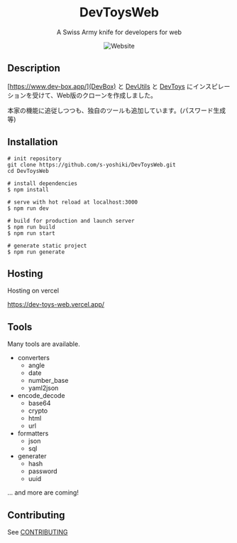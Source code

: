 <h1 align="center">
  DevToysWeb
</h1>
<p align="center">
  A Swiss Army knife for developers for web
</p>
<p align="center">
  <a style="text-decoration:none" href="https://dev-toys-web.vercel.app/" target="_blank">
    <img src="https://img.shields.io/badge/Website-DevToysWeb-blue" alt="Website" />
  </a>
</p>

## Description

[https://www.dev-box.app/](DevBox) と [DevUtils](https://devutils.app/) と [DevToys](https://github.com/veler/DevToys) にインスピレーションを受けて、Web版のクローンを作成しました。

本家の機能に追従しつつも、独自のツールも追加しています。(パスワード生成等)

## Installation

```
# init repository
git clone https://github.com/s-yoshiki/DevToysWeb.git
cd DevToysWeb

# install dependencies
$ npm install

# serve with hot reload at localhost:3000
$ npm run dev

# build for production and launch server
$ npm run build
$ npm run start

# generate static project
$ npm run generate
```

## Hosting

Hosting on vercel

https://dev-toys-web.vercel.app/

## Tools

Many tools are available.

- converters
  - angle
  - date
  - number_base
  - yaml2json
- encode_decode
  - base64
  - crypto
  - html
  - url
- formatters
  - json
  - sql
- generater
  - hash
  - password
  - uuid

... and more are coming!

## Contributing

See [CONTRIBUTING](./CONTRIBUTING.md)